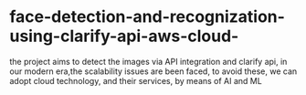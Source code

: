# face-detection-and-recognization-using-clarify-api-aws-cloud-
the project aims to detect the images via API integration and clarify api, in our modern era,the scalability issues are been faced, to avoid these, we can adopt cloud technology, and their services, by means of AI and ML
